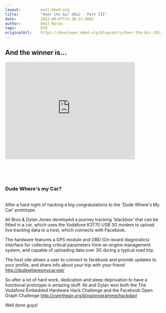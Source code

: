 ```yaml
---
layout:         post-mbed-org
title:          "Over the Air 2012 - Part III"
date:           2012-06-07T15:30:21.000Z
author:         Amit Naran
tags:           OTA
originalUrl:    https://developer.mbed.org/blog/entry/Over-the-Air-2012---Part-III/
---
```


<h2>
  And the winner is...
</h2>
<div class="flex-video">
  <iframe width="420" height="315" src=
  "https://www.youtube.com/embed/mSiRqhrlcTk" frameborder="0"
  allowfullscreen="allowfullscreen"></iframe>
</div>
<p>
  <br>
</p>
<p>
  <br>
</p>
<h3>
  Dude Where's my Car?
</h3>
<p>
  <br>
  After a hard night of hacking a big congratulations to the 'Dude
  Where's My Car' prototype.
</p>
<p>
  Ali Bros &amp; Dylan Jones developed a journey tracking
  'blackbox' that can be fitted in a car, which uses the Vodafone
  K3770 USB 3G modem to upload live tracking data to a host, which
  connects with Facebook.
</p>
<p>
  The hardware features a GPS module and OBD (On-board diagnostics)
  interface for collecting critical parameters from an engine
  management system, and capable of uploading data over 3G during a
  typical road trip.
</p>
<p>
  The host site allows a user to connect to facebook and provide
  updates to your profile, and share info about your trip with your
  friend <a href="http://dudewheresmycar.me/" rel=
  "nofollow">http://dudewheresmycar.me/</a>
</p>
<p>
  So after a lot of hard work, dedication and sleep deprivation to
  have a functional prototype is amazing stuff. Ali and Dylan won
  both the The Vodafone Embedded Hardware Hack Challenge and the
  Facebook Open Graph Challenge <a href=
  "http://overtheair.org/blog/programme/hackday/" rel=
  "nofollow">http://overtheair.org/blog/programme/hackday/</a>
</p>
<p>
  Well done guys!
</p>

